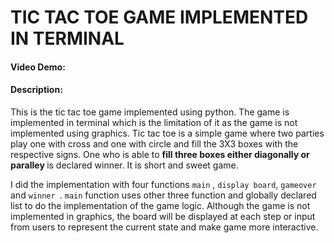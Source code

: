 # TIC TAC TOE GAME IMPLEMENTED IN TERMINAL
#### Video Demo:
#### Description:
This is the tic tac toe game implemented using python. The game is implemented in terminal which is the limitation of it as the game is not implemented using graphics. Tic tac toe is a simple game where two parties play one with cross and one with circle and fill the 3X3 boxes with the respective signs. One who is able to <b> fill three boxes either diagonally or paralley </b> is declared winner. It is short and sweet game.

I did the implementation with four functions `main` , `display board`,  `gameover` and `winner `. `main` function uses other three function and globally declared list to do the implementation of the game logic. Although the game is not implemented in graphics, the board will be displayed at each step or input from users to represent the current state and make game more interactive.
